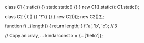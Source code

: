 
class C1 {
  static() {}
  static static() {}
}
new C1().static();
C1.static();


class C2 {
  0() {}
  "!"() {}
}
new C2()[0]();
new C2()['!']();


function f(...{length}) {
  return length;
}
f('a', 'b', 'c');  // 3


// Copy an array, ... kinda!
const x = {...['hello']};
